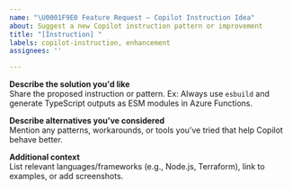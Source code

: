```yaml
---
name: "\U0001F9E0 Feature Request – Copilot Instruction Idea"
about: Suggest a new Copilot instruction pattern or improvement
title: "[Instruction] "
labels: copilot-instruction, enhancement
assignees: ''

---
```


**Describe the solution you'd like**  
Share the proposed instruction or pattern.
Ex: Always use `esbuild` and generate TypeScript outputs as ESM modules in Azure Functions.

**Describe alternatives you've considered**  
Mention any patterns, workarounds, or tools you’ve tried that help Copilot behave better.

**Additional context**  
List relevant languages/frameworks (e.g., Node.js, Terraform), link to examples, or add screenshots.
